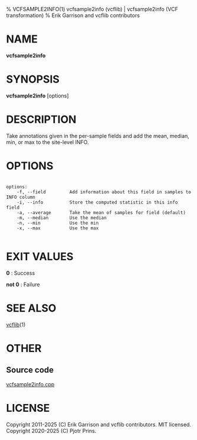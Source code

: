 % VCFSAMPLE2INFO(1) vcfsample2info (vcflib) | vcfsample2info (VCF transformation)
% Erik Garrison and vcflib contributors

# NAME

**vcfsample2info**

# SYNOPSIS

**vcfsample2info** [options] <vcf file>

# DESCRIPTION

Take annotations given in the per-sample fields and add the mean, median, min, or max to the site-level INFO.



# OPTIONS

```

options:
    -f, --field         Add information about this field in samples to INFO column
    -i, --info          Store the computed statistic in this info field
    -a, --average       Take the mean of samples for field (default)
    -m, --median        Use the median
    -n, --min           Use the min
    -x, --max           Use the max


```





# EXIT VALUES

**0**
: Success

**not 0**
: Failure

# SEE ALSO



[vcflib](./vcflib.md)(1)



# OTHER

## Source code

[vcfsample2info.cpp](https://github.com/vcflib/vcflib/blob/master/src/vcfsample2info.cpp)

# LICENSE

Copyright 2011-2025 (C) Erik Garrison and vcflib contributors. MIT licensed.
Copyright 2020-2025 (C) Pjotr Prins.

<!--
  Created with ./scripts/bin2md.rb scripts/bin2md-template.erb
-->
